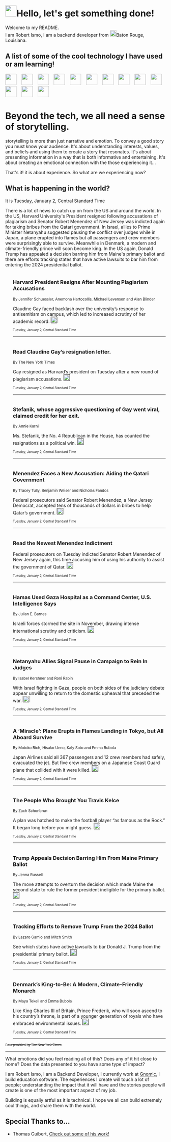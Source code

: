 <h1><img src="https://emojis.slackmojis.com/emojis/images/1643514375/3493/hot-coffee.gif?1643514375" width="35"/>Hello, let's get something done!</h1>

<p>Welcome to my README.<br/>
I am Robert Ismo, I am a backend developer from <img src="https://emojis.slackmojis.com/emojis/images/1638395689/50435/moulin_rouge.png?1638395689" width="20"/>Baton Rouge, Louisiana.</p>
<h2>A list of some of the cool technology I have used or am learning!</h2>
<p>
<img src="https://emojis.slackmojis.com/emojis/images/1643516091/21142/meow_bongotap.gif?1643516091" width="35" alt="">
<img src="https://img.shields.io/badge/Favorite%20Frontend%20Framework-SvelteKit-f83903" alt="">
<img src="https://img.shields.io/badge/Second%20Favorite-Vue-40b581" alt="">
<img src="https://img.shields.io/badge/Most%20Used%20Runtime-Nodejs-78b061" alt="">
<img src="https://emojis.slackmojis.com/emojis/images/1643517416/34482/fire.gif?1643517416" width="35" alt="">
<img src="https://img.shields.io/badge/Javascript%20But%20Better-Typescript-0078ca" alt="">
<img src="https://img.shields.io/badge/Favorite%20Language-Elixir-3e244d" alt="">
<img src="https://img.shields.io/badge/Containerize%20Everything-Docker-6ac9ef" alt="">
<img src="https://emojis.slackmojis.com/emojis/images/1643514596/5999/meow_party.gif?1643514596" width="35" alt="">
<img src="https://img.shields.io/badge/API%20Love%20Language-Graphql-de32a5" alt="">
<img src="https://img.shields.io/badge/Our%20Favorite%20Version%20Controller-Git-e94f33" alt="">
<img src="https://img.shields.io/badge/Favorite%20Database-Redis-d42d1d" alt="">
<img src="https://emojis.slackmojis.com/emojis/images/1643514559/5584/deployparrot.gif?1643514559" width="35" alt="">
<img src="https://img.shields.io/badge/Container%20Interstate-RabbitMQ-f66200" alt="">
<img src="https://img.shields.io/badge/Gotta%20Learn-Kubernetes-316adf" alt="">
<img src="https://img.shields.io/badge/Really%20Mature%20Now-WASM-654fef" alt="">
<img src="https://emojis.slackmojis.com/emojis/images/1666642497/61942/dance_vibe.gif?1666642497" width="35" alt="">
<img src="https://img.shields.io/badge/For%20My%20M1-ARM64-657d96" alt="">
<img src="https://img.shields.io/badge/Loving%20This%20So%20Much-TailwindCSS-17bcb5" alt="">
<img src="https://img.shields.io/badge/Cool%20Build%20Tool-Vite-f9cb24" alt="">
<img src="https://emojis.slackmojis.com/emojis/images/1669231376/62819/working-on-it.gif?1669231376" width="35" alt="">
<img src="https://img.shields.io/badge/Fun%20and%20Easy%20Database-MongoDB-5f8c49" alt="">
<img src="https://img.shields.io/badge/JS%20Life%20Support-NPM-c73737" alt="">
<img src="https://img.shields.io/badge/I%20Liked%20It-DynamoDB-0073b9" alt="">
<img src="https://emojis.slackmojis.com/emojis/images/1643514045/46/question.gif?1643514045" width="35" alt="">
<img src="https://img.shields.io/badge/cool-React-60d6f9" alt="">
<img src="https://img.shields.io/badge/Future%20Big%20Project-Lambda-f37e00" alt="">
<img src="https://img.shields.io/badge/NPM%20But%20Better-PNPM-f1aa07" alt="">
<img src="https://emojis.slackmojis.com/emojis/images/1643514943/9662/fbwow.gif?1643514943" width="35" alt="">
<img src="https://img.shields.io/badge/First%20Language-C-662079" alt="">
<img src="https://img.shields.io/badge/Where%20I%20Deploy%20Frontend-Vercel-000000" alt="">
<img src="https://img.shields.io/badge/Who%20Does%20not%20Want%20an%20App-Swift-f9492a" alt="">
<img src="https://emojis.slackmojis.com/emojis/images/1643514058/151/javascript.png?1643514058" width="35" alt="">
<img src="https://img.shields.io/badge/cool-Python-fbd542" alt="">
<img src="https://img.shields.io/badge/Favorite%20Something-Stripe-656cdc" alt="">
<img src="https://img.shields.io/badge/Of%20Course-HTML5-ed6327" alt="">
<img src="https://emojis.slackmojis.com/emojis/images/1660415405/60731/bomb.gif?1660415405" width="35" alt="">
<img src="https://img.shields.io/badge/hate-CSS-2964ec" alt="">
<img src="https://img.shields.io/badge/Learning-CircleCI-141215" alt="">
<img src="https://img.shields.io/badge/Learning-Rust-fbbb3b" alt="">
<img src="https://emojis.slackmojis.com/emojis/images/1660415397/60712/writing-hand.gif?1660415397" width="35" alt="">
<img src="https://img.shields.io/badge/Dev%20Browser%20of%20Choice-Firefox-cc4e26" alt="">
<img src="https://img.shields.io/badge/Recoverying%20From%20Windows-UNIX-1781e3" alt="">
<img src="https://img.shields.io/badge/LOVE-LogSeq-90c1c2" alt="">
<img src="https://emojis.slackmojis.com/emojis/images/1643514066/223/kirby.gif?1643514066" width="35" alt="">
<img src="https://img.shields.io/badge/Daily%20Driver-MacOS-e6e6e8" alt="">
<img src="https://img.shields.io/badge/Git%20Server-Github-000000" alt="">
<img src="https://img.shields.io/badge/enjoyable-EC2-f17428" alt="">
<img src="https://emojis.slackmojis.com/emojis/images/1643514239/2069/excited.gif?1643514239" width="35" alt="">
</p>
<h1>Beyond the tech, we all need a sense of storytelling.</h1>
<p>storytelling is more than just narrative and emotion. To convey a good story you must know your audience. It's about understanding interests, values, and beliefs and using them to create a story that resonates. It's about presenting information in a way that is both informative and entertaining. It's about creating an emotional connection with the those experiencing it...</p>
<p>That's it! it is about experience. So what are we experiencing now?</p>
<h2>What is happening in the world?</h2>
<p>It is Tuesday, January 2, Central Standard Time</p>
<p>
There is a lot of news to catch up on from the US and around the world. In the US, Harvard University&#39;s President resigned following accusations of plagiarism and Senator Robert Menendez of New Jersey was indicted again for taking bribes from the Qatari government. In Israel, allies to Prime Minister Netanyahu suggested pausing the conflict over judges while in Japan, a plane erupted into flames but all passengers and crew members were surprisingly able to survive. Meanwhile in Denmark, a modern and climate-friendly prince will soon become king. In the US again, Donald Trump has appealed a decision barring him from Maine&#39;s primary ballot and there are efforts tracking states that have active lawsuits to bar him from entering the 2024 presidential ballot.</p>
<ol>
<img src="https://img.shields.io/badge/-us-blue" alt="">
<h3>Harvard President Resigns After Mounting Plagiarism Accusations</h3>
<sub>By Jennifer Schuessler, Anemona Hartocollis, Michael Levenson and Alan Blinder</sub>
<p>Claudine Gay faced backlash over the university’s response to antisemitism on campus, which led to increased scrutiny of her academic record.  <a href=""><img src="https://developer.nytimes.com/files/poweredby_nytimes_30b.png?v=1583354208352" height="20"></a></p>
<sub><sub>Tuesday, January 2, Central Standard Time</sub></sub>
<hr/>
<img src="https://img.shields.io/badge/-us-blue" alt="">
<h3>Read Claudine Gay’s resignation letter.</h3>
<sub>By The New York Times</sub>
<p>Gay resigned as Harvard’s president on Tuesday after a new round of plagiarism accusations.  <a href=""><img src="https://developer.nytimes.com/files/poweredby_nytimes_30b.png?v=1583354208352" height="20"></a></p>
<sub><sub>Tuesday, January 2, Central Standard Time</sub></sub>
<hr/>
<img src="https://img.shields.io/badge/-us-blue" alt="">
<h3>Stefanik, whose aggressive questioning of Gay went viral, claimed credit for her exit.</h3>
<sub>By Annie Karni</sub>
<p>Ms. Stefanik, the No. 4 Republican in the House, has counted the resignations as a political win.  <a href=""><img src="https://developer.nytimes.com/files/poweredby_nytimes_30b.png?v=1583354208352" height="20"></a></p>
<sub><sub>Tuesday, January 2, Central Standard Time</sub></sub>
<hr/>
<img src="https://img.shields.io/badge/-nyregion-blue" alt="">
<h3>Menendez Faces a New Accusation: Aiding the Qatari Government</h3>
<sub>By Tracey Tully, Benjamin Weiser and Nicholas Fandos</sub>
<p>Federal prosecutors said Senator Robert Menendez, a New Jersey Democrat, accepted tens of thousands of dollars in bribes to help Qatar’s government.  <a href=""><img src="https://developer.nytimes.com/files/poweredby_nytimes_30b.png?v=1583354208352" height="20"></a></p>
<sub><sub>Tuesday, January 2, Central Standard Time</sub></sub>
<hr/>
<img src="https://img.shields.io/badge/-nyregion-blue" alt="">
<h3>Read the Newest Menendez Indictment</h3>
<sub></sub>
<p>Federal prosecutors on Tuesday indicted Senator Robert Menendez of New Jersey again, this time accusing him of using his authority to assist the government of Qatar.  <a href=""><img src="https://developer.nytimes.com/files/poweredby_nytimes_30b.png?v=1583354208352" height="20"></a></p>
<sub><sub>Tuesday, January 2, Central Standard Time</sub></sub>
<hr/>
<img src="https://img.shields.io/badge/-us-blue" alt="">
<h3>Hamas Used Gaza Hospital as a Command Center, U.S. Intelligence Says</h3>
<sub>By Julian E. Barnes</sub>
<p>Israeli forces stormed the site in November, drawing intense international scrutiny and criticism.  <a href=""><img src="https://developer.nytimes.com/files/poweredby_nytimes_30b.png?v=1583354208352" height="20"></a></p>
<sub><sub>Tuesday, January 2, Central Standard Time</sub></sub>
<hr/>
<img src="https://img.shields.io/badge/-world-blue" alt="">
<h3>Netanyahu Allies Signal Pause in Campaign to Rein In Judges</h3>
<sub>By Isabel Kershner and Roni Rabin</sub>
<p>With Israel fighting in Gaza, people on both sides of the judiciary debate appear unwilling to return to the domestic upheaval that preceded the war.  <a href=""><img src="https://developer.nytimes.com/files/poweredby_nytimes_30b.png?v=1583354208352" height="20"></a></p>
<sub><sub>Tuesday, January 2, Central Standard Time</sub></sub>
<hr/>
<img src="https://img.shields.io/badge/-world-blue" alt="">
<h3>A ‘Miracle’: Plane Erupts in Flames Landing in Tokyo, but All Aboard Survive</h3>
<sub>By Motoko Rich, Hisako Ueno, Kaly Soto and Emma Bubola</sub>
<p>Japan Airlines said all 367 passengers and 12 crew members had safely, evacuated the jet. But five crew members on a Japanese Coast Guard plane that collided with it were killed.  <a href=""><img src="https://developer.nytimes.com/files/poweredby_nytimes_30b.png?v=1583354208352" height="20"></a></p>
<sub><sub>Tuesday, January 2, Central Standard Time</sub></sub>
<hr/>
<img src="https://img.shields.io/badge/-style-blue" alt="">
<h3>The People Who Brought You Travis Kelce</h3>
<sub>By Zach Schonbrun</sub>
<p>A plan was hatched to make the football player “as famous as the Rock.” It began long before you might guess.  <a href=""><img src="https://developer.nytimes.com/files/poweredby_nytimes_30b.png?v=1583354208352" height="20"></a></p>
<sub><sub>Tuesday, January 2, Central Standard Time</sub></sub>
<hr/>
<img src="https://img.shields.io/badge/-us-blue" alt="">
<h3>Trump Appeals Decision Barring Him From Maine Primary Ballot</h3>
<sub>By Jenna Russell</sub>
<p>The move attempts to overturn the decision which made Maine the second state to rule the former president ineligible for the primary ballot.  <a href=""><img src="https://developer.nytimes.com/files/poweredby_nytimes_30b.png?v=1583354208352" height="20"></a></p>
<sub><sub>Tuesday, January 2, Central Standard Time</sub></sub>
<hr/>
<img src="https://img.shields.io/badge/-us-blue" alt="">
<h3>Tracking Efforts to Remove Trump From the 2024 Ballot</h3>
<sub>By Lazaro Gamio and Mitch Smith</sub>
<p>See which states have active lawsuits to bar Donald J. Trump from the presidential primary ballot.  <a href=""><img src="https://developer.nytimes.com/files/poweredby_nytimes_30b.png?v=1583354208352" height="20"></a></p>
<sub><sub>Tuesday, January 2, Central Standard Time</sub></sub>
<hr/>
<img src="https://img.shields.io/badge/-world-blue" alt="">
<h3>Denmark’s King-to-Be: A Modern, Climate-Friendly Monarch</h3>
<sub>By Maya Tekeli and Emma Bubola</sub>
<p>Like King Charles III of Britain, Prince Frederik, who will soon ascend to his country’s throne, is part of a younger generation of royals who have embraced environmental issues.  <a href=""><img src="https://developer.nytimes.com/files/poweredby_nytimes_30b.png?v=1583354208352" height="20"></a></p>
<sub><sub>Tuesday, January 2, Central Standard Time</sub></sub>
<hr/>
</ol>
<a href="https://developer.nytimes.com"><sub><sub>Data provided by The New York Times</sub></sub></a>
<hr/>
<p>What emotions did you feel reading all of this? Does any of it hit close to home? Does the data presented to you have some type of impact?</p>
<p>I am Robert Ismo, I am a Backend Developer, I currently work at <a href="https://gnomic.education/">Gnomic</a>, I build education software. The experiences I create will touch a lot of people; understanding the impact that it will have and the stories people will create is one of the most important aspect of my job.</p>
<p>Building is equally artful as it is technical. I hope we all can build extremely cool things, and share them with the world.</p>
<h2>Special Thanks to...</h2>
<ul>
<li>Thomas Guibert, <a href="https://github.com/thmsgbrt/thmsgbrt">Check out some of his work!</a></li>
</ul>